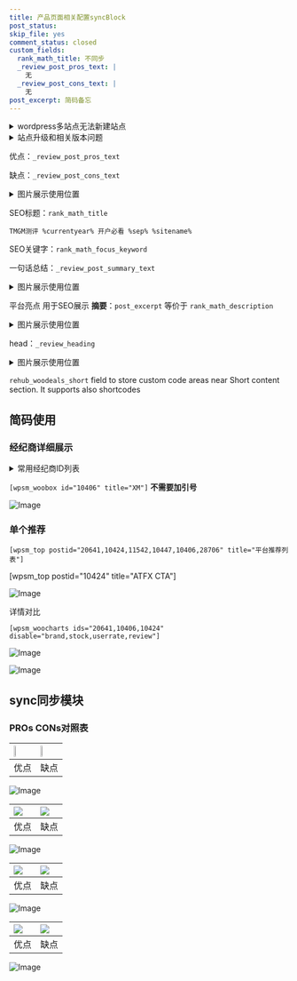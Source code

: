 ```yaml
---
title: 产品页面相关配置syncBlock
post_status: 
skip_file: yes
comment_status: closed
custom_fields:
  rank_math_title: 不同步
  _review_post_pros_text: |
    无
  _review_post_cons_text: |
    无
post_excerpt: 简码备忘
---
```

<details><summary>wordpress多站点无法新建站点</summary>

<li>和报错需要清理cookies一样的原因</li>
<li>wp-config.php里面<code>define( 'SUBDOMAIN_INSTALL', false );//子域名安装</code></li>
<li>新建子站点是用<code>define( 'SUBDOMAIN_INSTALL', true);//子域名安装</code> 完成以后，改成<code>false</code></li>
</details>

<details><summary>站点升级和相关版本问题</summary>

<p>wordpress：5.9.9
woocommerce：7.5.1
出现问题的地方：主题选项里面>><strong>Product layout >>compact style</strong></p>
<p>如何出现没有用过的字段 导致无法保存。先导出配置 然后进行修改，后面再次恢复即可。</p>
<p>出现部分字段无法显示时，需要返回默认布局后，对产品进行保存就好了。</p>
<p></p>
</details>

优点：`_review_post_pros_text`

缺点：`_review_post_cons_text`

<details><summary>图片展示使用位置</summary>

<img src="https://prod-files-secure.s3.us-west-2.amazonaws.com/39ed1227-6d7d-4570-be36-9ccd4a2c4241/f51d3d83-55d4-4bdf-9604-f37ec77ab556/Untitled.png?X-Amz-Algorithm=AWS4-HMAC-SHA256&X-Amz-Content-Sha256=UNSIGNED-PAYLOAD&X-Amz-Credential=ASIAZI2LB466UID43EXR%2F20250831%2Fus-west-2%2Fs3%2Faws4_request&X-Amz-Date=20250831T045521Z&X-Amz-Expires=3600&X-Amz-Security-Token=IQoJb3JpZ2luX2VjEIz%2F%2F%2F%2F%2F%2F%2F%2F%2F%2FwEaCXVzLXdlc3QtMiJHMEUCIDqjLsBiqZe2%2B3XKMOCkg53DjW0w0xgm6fMdZnaZgKpHAiEA8rDO4s7uZ%2Fk0MOvUWl6cMUWCYHXakVbRZn%2FpOvG4Pw4qiAQI5f%2F%2F%2F%2F%2F%2F%2F%2F%2F%2FARAAGgw2Mzc0MjMxODM4MDUiDKQpr%2Fm2zBedT%2Bpi9yrcAxg9%2FMFghdiE1zTfoE3JvNhmi6PaKV21MbOo5zGo277AvVH9iG9h3mNYkNCjLnuLZ7OICFptbjN8rPdBO%2FFPK4jq066kiAP01YuHaYt19e87pidlh5C8X0JGPUeA0fGBJz0jjrsTmINpjViA7lI30Ct6BgHXgkxZPTLIMx2Cz70dKihYv7%2FcJ2acuHGAF1fsvqjLPSkm6vMDPE4Z8j4Nn%2FZhErvXpdlbZHj4iwGygsqDfmnhXLvq5dK8kODWXHE7v8nLNdqK%2FH3xnIDIXdWH5uJM4pR2VvmczQs00qtN08%2BUsRcmr1pFP0NIBbEqCZjbYNZXRJcTKJYGYvakJACXlJROkICou3EECAlQS494kvCHI0iIyYx9YV4PisRsjLd9hhuJd1H4PcnX4eP7P1%2BcrmSiU6hHzGR3mwNksv1lCquboNLekuZIkC0p%2BTvI2NJ13u5VicyFq3haZ%2FZaFWUiUwuI3ik%2BUS8VlwcjyNJA%2FRp27V7PizfH1UQ2nfM6QpDxPeeDpCt%2B1X25MoeJo%2BjAfhInHbNXrdodpok3UCArTfRPn7%2FHRfe74Vgt7AJD3RkyK98FBleVMZ%2BZ7N%2BNv%2BFrb9fUkOwYTNe7AEDrQUvlImO4xh77VeChxU%2FS0HwtMP2Uz8UGOqUBNAXK9Xlc6DsmPaCe8cC6v4geVBX1rDRb5peMKvAhq0p8J6dMT9az4KSNhj93uMBSy3Mwp%2FvOc6BSKdwKTvPLJkjQgH%2B3mZaIkL48toc7IBSTIt0YGUoMwvfsMbFYmOHIDBUTtCBNTy7O296XqJVn1nnj%2FktgbHQaEF8JzaamLmDjwhMJxju9JmhlLIX7kq%2BCRtRupTTiOd9WCrz5yiOy0NsFeAuX&X-Amz-Signature=97c7f0ff9159a7b85dca5606d7d17ff91883a84966439e2ea0397382e0aaa85d&X-Amz-SignedHeaders=host&x-amz-checksum-mode=ENABLED&x-id=GetObject" alt="Image">
</details>

SEO标题：`rank_math_title`

`TMGM测评 %currentyear% 开户必看 %sep% %sitename%`

SEO关键字：`rank_math_focus_keyword`

一句话总结：`_review_post_summary_text`

<details><summary>图片展示使用位置</summary>

<img src="https://prod-files-secure.s3.us-west-2.amazonaws.com/39ed1227-6d7d-4570-be36-9ccd4a2c4241/4b96a922-296c-4f4e-8630-d1c870cbce01/Untitled.png?X-Amz-Algorithm=AWS4-HMAC-SHA256&X-Amz-Content-Sha256=UNSIGNED-PAYLOAD&X-Amz-Credential=ASIAZI2LB4662CYUTE4F%2F20250831%2Fus-west-2%2Fs3%2Faws4_request&X-Amz-Date=20250831T045521Z&X-Amz-Expires=3600&X-Amz-Security-Token=IQoJb3JpZ2luX2VjEIz%2F%2F%2F%2F%2F%2F%2F%2F%2F%2FwEaCXVzLXdlc3QtMiJHMEUCIEg5aOB9OGlK4DEEiwNZkSX5Vp2mFyt76kLHH059UhxvAiEArk7K2bdpsq2Q3suBcamWxm%2Ba2Z%2BcyVtWehr%2B%2BBqUU4QqiAQI5f%2F%2F%2F%2F%2F%2F%2F%2F%2F%2FARAAGgw2Mzc0MjMxODM4MDUiDCkbjYPH8aeZ47KuXyrcA9zSBqFKVX3tr9SfQZcT%2B6x6SMhGY4eGO9uHHPfKdBJZD6CVEFEx85xsG8a5uayM%2BkEWcmNvwofzVL%2BlL2wIAI8eMFY5RJvTlvugqUdqDGUNNxG4oZ49I6JsMPDPhGwnaekPPPPoixhWsbrMN1ZneKUY1%2Fi%2FuxpsK9YNtQ8UyP7LbO66yrz5YxRb8c1Ys%2B8AMBWuAIkQ%2F35o3RL5NtRwC4wISfBzeP3k5cP4CNVxB81TKyf5ivoEngE%2BEIlAwA9Hzqyg4kkf9PwFGrlh03xFkYmVG%2F7Z%2BrVcUGLWyW%2F4BwlAOa71BHuMC0w4a6MevKs636LyY90FMRsTOeCWQb2yce2tZ9zVK9z5xMwKx2iAmNvkXOqvs0joNTaKs%2BbF7kluW07iDoqlQZ7gbqnt3QYqJloYc099Yd3jXKLbnUfEd235ZcSNDA2Riuk2JsEWPxg%2F0en49hemTTWpHclvRuAqqzLMq5y6Yi1LBTKnw8hjh7owYWLfDhdVuEqsZl3SEkH2qOMFf867onH%2F7rbMOKGspKB4GuTmHLos2mCh3S0uCRDStKtSgBLlD6gwjFbfkhbnxgX1G1iQPHIYXTjLPf1UT6W%2BOkdhIqlpKlE36mZOZyN20XlwIPqfHSBPogkOMOGUz8UGOqUBDB%2FV8penDBjADA6e5yiYl3ZqWYMZVVvsVJ7Q3vz2YdwflrivOy3CdyM206i1%2FPvme20l9NEkmwPqy%2Bjv8DdsswDvfKn%2FWKwMVLs0NkjM2TUXO4mFopgPHBTnAZD7oOV1GjWkHcYps%2Fnm3651MEbDTlirRzVGN71B7cI5eVTxTEbsDoNckWH9AQ%2FsNvjMmnkBg0BeBAkquM5qnOlkmSMh5uhp3RJo&X-Amz-Signature=62f8c6b0cbef407913e4eebd380abbc99179aeaafc36b3c0a53ee81f848ec52b&X-Amz-SignedHeaders=host&x-amz-checksum-mode=ENABLED&x-id=GetObject" alt="Image">
</details>

平台亮点 用于SEO展示 **摘要**：`post_excerpt`  等价于 `rank_math_description`

<details><summary>图片展示使用位置</summary>

<img src="https://prod-files-secure.s3.us-west-2.amazonaws.com/39ed1227-6d7d-4570-be36-9ccd4a2c4241/1ee11f63-b60a-4dfe-a7a7-d58ff23b5d88/Untitled.png?X-Amz-Algorithm=AWS4-HMAC-SHA256&X-Amz-Content-Sha256=UNSIGNED-PAYLOAD&X-Amz-Credential=ASIAZI2LB466WKLMUQXN%2F20250831%2Fus-west-2%2Fs3%2Faws4_request&X-Amz-Date=20250831T045522Z&X-Amz-Expires=3600&X-Amz-Security-Token=IQoJb3JpZ2luX2VjEIz%2F%2F%2F%2F%2F%2F%2F%2F%2F%2FwEaCXVzLXdlc3QtMiJHMEUCIDwMBxKP37VbcFiNhvUHWJEUf%2B%2FJGtlVRt92PweU9jb6AiEAvnFYg%2B3GqvuFt0KTdw8Qg%2B%2F%2BipX3mPlD8ROcYUfKQ5kqiAQI5f%2F%2F%2F%2F%2F%2F%2F%2F%2F%2FARAAGgw2Mzc0MjMxODM4MDUiDPCY6hWssi2PO%2FNukyrcAwfN6npbO8OBl6kA1y6xtzycCVkilAr2ctHHT2BISQ6F3xcJeJQucciTls3GR6SB8g5lypXy9Kv31wORzlFuPYE4GCclWTIdmdjdJX4onNRqGG8HnuXASz%2Fj3WtDnE5fgMAj4ZT5i1HxLVvA%2By7q6ted5iOENiv76BS5tqlaHrI2AK%2BbWGX6USlC6bzorDqcCWnFRwLnCkQstsnhf4otkffOl7i4PexrrBADD4CTq4hLmElSXfICIA5KU0nBJs3%2Ft0r2JsKY8vsyVin%2FzSgipqXtnFbwv3S7sNp6gpZFD0Gs7tlHXbn3Lng4Adq1HVyXLpnHUBzONivbJ0KewzzcSd7Is8BtyexK9wo3I4Eo2AoFkS%2BRlpfJKTRzkwKYtroVs2R3HTlRJkk2cP43FxEeIrxVrUdG%2FgO6fOaG6QDCN7J6XGCv7c0%2Fqmku0oMzBDRjovtb38wuzbGc1SGkoI3BT2wpGk9HtKZm5EZ6XJj5QRhuqvao6%2BVusVsI1VIdTjqDqcZ5hIABsJG5UR8T8IdM%2B4OOWGenZt9VnNK3Npcm8ZbrGLz%2BnRCgd7xR8iYwGuyJ4SQxMQSNLeFqj%2BotV0c7B2qG4vLYy0pfEoC6eVxd2TqWIm3%2B6nQWDpqUqv5gMPWUz8UGOqUBSKQt266ylFYmGwv%2BH57JXrfhR8TGlwf3FOkP%2F%2FeLl1TkqTkhwZLP1DCNDo9P8kSUXAS1qncebdjX1TQc4MAdI8SdakS4ERCbVJXtAjIL3OtAEczLGk1z3Zc5UGf6QxBE3C3w5UCD94buNZhq31QKtFQvq0b5qwulrhGDR5JktBDSRUX5yEeFX%2ByD3F5KstjhmEFpE08tqR8Zs9lPSU9HVmfWNz4k&X-Amz-Signature=583e29cf9e4d2fa504cde3395cde435f2c25f765461dbcf477f88e6717a453a1&X-Amz-SignedHeaders=host&x-amz-checksum-mode=ENABLED&x-id=GetObject" alt="Image">
<img src="https://prod-files-secure.s3.us-west-2.amazonaws.com/39ed1227-6d7d-4570-be36-9ccd4a2c4241/ad4118b5-78d8-4fbe-801e-3b29b5d99c01/Untitled.png?X-Amz-Algorithm=AWS4-HMAC-SHA256&X-Amz-Content-Sha256=UNSIGNED-PAYLOAD&X-Amz-Credential=ASIAZI2LB466WKLMUQXN%2F20250831%2Fus-west-2%2Fs3%2Faws4_request&X-Amz-Date=20250831T045522Z&X-Amz-Expires=3600&X-Amz-Security-Token=IQoJb3JpZ2luX2VjEIz%2F%2F%2F%2F%2F%2F%2F%2F%2F%2FwEaCXVzLXdlc3QtMiJHMEUCIDwMBxKP37VbcFiNhvUHWJEUf%2B%2FJGtlVRt92PweU9jb6AiEAvnFYg%2B3GqvuFt0KTdw8Qg%2B%2F%2BipX3mPlD8ROcYUfKQ5kqiAQI5f%2F%2F%2F%2F%2F%2F%2F%2F%2F%2FARAAGgw2Mzc0MjMxODM4MDUiDPCY6hWssi2PO%2FNukyrcAwfN6npbO8OBl6kA1y6xtzycCVkilAr2ctHHT2BISQ6F3xcJeJQucciTls3GR6SB8g5lypXy9Kv31wORzlFuPYE4GCclWTIdmdjdJX4onNRqGG8HnuXASz%2Fj3WtDnE5fgMAj4ZT5i1HxLVvA%2By7q6ted5iOENiv76BS5tqlaHrI2AK%2BbWGX6USlC6bzorDqcCWnFRwLnCkQstsnhf4otkffOl7i4PexrrBADD4CTq4hLmElSXfICIA5KU0nBJs3%2Ft0r2JsKY8vsyVin%2FzSgipqXtnFbwv3S7sNp6gpZFD0Gs7tlHXbn3Lng4Adq1HVyXLpnHUBzONivbJ0KewzzcSd7Is8BtyexK9wo3I4Eo2AoFkS%2BRlpfJKTRzkwKYtroVs2R3HTlRJkk2cP43FxEeIrxVrUdG%2FgO6fOaG6QDCN7J6XGCv7c0%2Fqmku0oMzBDRjovtb38wuzbGc1SGkoI3BT2wpGk9HtKZm5EZ6XJj5QRhuqvao6%2BVusVsI1VIdTjqDqcZ5hIABsJG5UR8T8IdM%2B4OOWGenZt9VnNK3Npcm8ZbrGLz%2BnRCgd7xR8iYwGuyJ4SQxMQSNLeFqj%2BotV0c7B2qG4vLYy0pfEoC6eVxd2TqWIm3%2B6nQWDpqUqv5gMPWUz8UGOqUBSKQt266ylFYmGwv%2BH57JXrfhR8TGlwf3FOkP%2F%2FeLl1TkqTkhwZLP1DCNDo9P8kSUXAS1qncebdjX1TQc4MAdI8SdakS4ERCbVJXtAjIL3OtAEczLGk1z3Zc5UGf6QxBE3C3w5UCD94buNZhq31QKtFQvq0b5qwulrhGDR5JktBDSRUX5yEeFX%2ByD3F5KstjhmEFpE08tqR8Zs9lPSU9HVmfWNz4k&X-Amz-Signature=e24a9eb3d9f07e869a3f78c38d8eaea6903290d6cb90120997e346c4cc88e626&X-Amz-SignedHeaders=host&x-amz-checksum-mode=ENABLED&x-id=GetObject" alt="Image">
<img src="https://prod-files-secure.s3.us-west-2.amazonaws.com/39ed1227-6d7d-4570-be36-9ccd4a2c4241/a38cf7c9-a79c-4b64-9e94-13589fe0758b/Untitled.png?X-Amz-Algorithm=AWS4-HMAC-SHA256&X-Amz-Content-Sha256=UNSIGNED-PAYLOAD&X-Amz-Credential=ASIAZI2LB466WKLMUQXN%2F20250831%2Fus-west-2%2Fs3%2Faws4_request&X-Amz-Date=20250831T045522Z&X-Amz-Expires=3600&X-Amz-Security-Token=IQoJb3JpZ2luX2VjEIz%2F%2F%2F%2F%2F%2F%2F%2F%2F%2FwEaCXVzLXdlc3QtMiJHMEUCIDwMBxKP37VbcFiNhvUHWJEUf%2B%2FJGtlVRt92PweU9jb6AiEAvnFYg%2B3GqvuFt0KTdw8Qg%2B%2F%2BipX3mPlD8ROcYUfKQ5kqiAQI5f%2F%2F%2F%2F%2F%2F%2F%2F%2F%2FARAAGgw2Mzc0MjMxODM4MDUiDPCY6hWssi2PO%2FNukyrcAwfN6npbO8OBl6kA1y6xtzycCVkilAr2ctHHT2BISQ6F3xcJeJQucciTls3GR6SB8g5lypXy9Kv31wORzlFuPYE4GCclWTIdmdjdJX4onNRqGG8HnuXASz%2Fj3WtDnE5fgMAj4ZT5i1HxLVvA%2By7q6ted5iOENiv76BS5tqlaHrI2AK%2BbWGX6USlC6bzorDqcCWnFRwLnCkQstsnhf4otkffOl7i4PexrrBADD4CTq4hLmElSXfICIA5KU0nBJs3%2Ft0r2JsKY8vsyVin%2FzSgipqXtnFbwv3S7sNp6gpZFD0Gs7tlHXbn3Lng4Adq1HVyXLpnHUBzONivbJ0KewzzcSd7Is8BtyexK9wo3I4Eo2AoFkS%2BRlpfJKTRzkwKYtroVs2R3HTlRJkk2cP43FxEeIrxVrUdG%2FgO6fOaG6QDCN7J6XGCv7c0%2Fqmku0oMzBDRjovtb38wuzbGc1SGkoI3BT2wpGk9HtKZm5EZ6XJj5QRhuqvao6%2BVusVsI1VIdTjqDqcZ5hIABsJG5UR8T8IdM%2B4OOWGenZt9VnNK3Npcm8ZbrGLz%2BnRCgd7xR8iYwGuyJ4SQxMQSNLeFqj%2BotV0c7B2qG4vLYy0pfEoC6eVxd2TqWIm3%2B6nQWDpqUqv5gMPWUz8UGOqUBSKQt266ylFYmGwv%2BH57JXrfhR8TGlwf3FOkP%2F%2FeLl1TkqTkhwZLP1DCNDo9P8kSUXAS1qncebdjX1TQc4MAdI8SdakS4ERCbVJXtAjIL3OtAEczLGk1z3Zc5UGf6QxBE3C3w5UCD94buNZhq31QKtFQvq0b5qwulrhGDR5JktBDSRUX5yEeFX%2ByD3F5KstjhmEFpE08tqR8Zs9lPSU9HVmfWNz4k&X-Amz-Signature=1c8a63311c1e28147164836c04eb41f571e557694154570446947bdedc6712a6&X-Amz-SignedHeaders=host&x-amz-checksum-mode=ENABLED&x-id=GetObject" alt="Image">
<img src="https://prod-files-secure.s3.us-west-2.amazonaws.com/39ed1227-6d7d-4570-be36-9ccd4a2c4241/7da6fc1e-d2ac-42ae-8c75-cb5749aa18f6/Untitled.png?X-Amz-Algorithm=AWS4-HMAC-SHA256&X-Amz-Content-Sha256=UNSIGNED-PAYLOAD&X-Amz-Credential=ASIAZI2LB466WKLMUQXN%2F20250831%2Fus-west-2%2Fs3%2Faws4_request&X-Amz-Date=20250831T045522Z&X-Amz-Expires=3600&X-Amz-Security-Token=IQoJb3JpZ2luX2VjEIz%2F%2F%2F%2F%2F%2F%2F%2F%2F%2FwEaCXVzLXdlc3QtMiJHMEUCIDwMBxKP37VbcFiNhvUHWJEUf%2B%2FJGtlVRt92PweU9jb6AiEAvnFYg%2B3GqvuFt0KTdw8Qg%2B%2F%2BipX3mPlD8ROcYUfKQ5kqiAQI5f%2F%2F%2F%2F%2F%2F%2F%2F%2F%2FARAAGgw2Mzc0MjMxODM4MDUiDPCY6hWssi2PO%2FNukyrcAwfN6npbO8OBl6kA1y6xtzycCVkilAr2ctHHT2BISQ6F3xcJeJQucciTls3GR6SB8g5lypXy9Kv31wORzlFuPYE4GCclWTIdmdjdJX4onNRqGG8HnuXASz%2Fj3WtDnE5fgMAj4ZT5i1HxLVvA%2By7q6ted5iOENiv76BS5tqlaHrI2AK%2BbWGX6USlC6bzorDqcCWnFRwLnCkQstsnhf4otkffOl7i4PexrrBADD4CTq4hLmElSXfICIA5KU0nBJs3%2Ft0r2JsKY8vsyVin%2FzSgipqXtnFbwv3S7sNp6gpZFD0Gs7tlHXbn3Lng4Adq1HVyXLpnHUBzONivbJ0KewzzcSd7Is8BtyexK9wo3I4Eo2AoFkS%2BRlpfJKTRzkwKYtroVs2R3HTlRJkk2cP43FxEeIrxVrUdG%2FgO6fOaG6QDCN7J6XGCv7c0%2Fqmku0oMzBDRjovtb38wuzbGc1SGkoI3BT2wpGk9HtKZm5EZ6XJj5QRhuqvao6%2BVusVsI1VIdTjqDqcZ5hIABsJG5UR8T8IdM%2B4OOWGenZt9VnNK3Npcm8ZbrGLz%2BnRCgd7xR8iYwGuyJ4SQxMQSNLeFqj%2BotV0c7B2qG4vLYy0pfEoC6eVxd2TqWIm3%2B6nQWDpqUqv5gMPWUz8UGOqUBSKQt266ylFYmGwv%2BH57JXrfhR8TGlwf3FOkP%2F%2FeLl1TkqTkhwZLP1DCNDo9P8kSUXAS1qncebdjX1TQc4MAdI8SdakS4ERCbVJXtAjIL3OtAEczLGk1z3Zc5UGf6QxBE3C3w5UCD94buNZhq31QKtFQvq0b5qwulrhGDR5JktBDSRUX5yEeFX%2ByD3F5KstjhmEFpE08tqR8Zs9lPSU9HVmfWNz4k&X-Amz-Signature=39e9096878e488c59a03158309f0b56f617a63684423f8e72721a586a82e40c2&X-Amz-SignedHeaders=host&x-amz-checksum-mode=ENABLED&x-id=GetObject" alt="Image">
<img src="https://prod-files-secure.s3.us-west-2.amazonaws.com/39ed1227-6d7d-4570-be36-9ccd4a2c4241/7e97f40a-eaee-47f5-b2f9-475f96808fa7/Untitled.png?X-Amz-Algorithm=AWS4-HMAC-SHA256&X-Amz-Content-Sha256=UNSIGNED-PAYLOAD&X-Amz-Credential=ASIAZI2LB466WKLMUQXN%2F20250831%2Fus-west-2%2Fs3%2Faws4_request&X-Amz-Date=20250831T045522Z&X-Amz-Expires=3600&X-Amz-Security-Token=IQoJb3JpZ2luX2VjEIz%2F%2F%2F%2F%2F%2F%2F%2F%2F%2FwEaCXVzLXdlc3QtMiJHMEUCIDwMBxKP37VbcFiNhvUHWJEUf%2B%2FJGtlVRt92PweU9jb6AiEAvnFYg%2B3GqvuFt0KTdw8Qg%2B%2F%2BipX3mPlD8ROcYUfKQ5kqiAQI5f%2F%2F%2F%2F%2F%2F%2F%2F%2F%2FARAAGgw2Mzc0MjMxODM4MDUiDPCY6hWssi2PO%2FNukyrcAwfN6npbO8OBl6kA1y6xtzycCVkilAr2ctHHT2BISQ6F3xcJeJQucciTls3GR6SB8g5lypXy9Kv31wORzlFuPYE4GCclWTIdmdjdJX4onNRqGG8HnuXASz%2Fj3WtDnE5fgMAj4ZT5i1HxLVvA%2By7q6ted5iOENiv76BS5tqlaHrI2AK%2BbWGX6USlC6bzorDqcCWnFRwLnCkQstsnhf4otkffOl7i4PexrrBADD4CTq4hLmElSXfICIA5KU0nBJs3%2Ft0r2JsKY8vsyVin%2FzSgipqXtnFbwv3S7sNp6gpZFD0Gs7tlHXbn3Lng4Adq1HVyXLpnHUBzONivbJ0KewzzcSd7Is8BtyexK9wo3I4Eo2AoFkS%2BRlpfJKTRzkwKYtroVs2R3HTlRJkk2cP43FxEeIrxVrUdG%2FgO6fOaG6QDCN7J6XGCv7c0%2Fqmku0oMzBDRjovtb38wuzbGc1SGkoI3BT2wpGk9HtKZm5EZ6XJj5QRhuqvao6%2BVusVsI1VIdTjqDqcZ5hIABsJG5UR8T8IdM%2B4OOWGenZt9VnNK3Npcm8ZbrGLz%2BnRCgd7xR8iYwGuyJ4SQxMQSNLeFqj%2BotV0c7B2qG4vLYy0pfEoC6eVxd2TqWIm3%2B6nQWDpqUqv5gMPWUz8UGOqUBSKQt266ylFYmGwv%2BH57JXrfhR8TGlwf3FOkP%2F%2FeLl1TkqTkhwZLP1DCNDo9P8kSUXAS1qncebdjX1TQc4MAdI8SdakS4ERCbVJXtAjIL3OtAEczLGk1z3Zc5UGf6QxBE3C3w5UCD94buNZhq31QKtFQvq0b5qwulrhGDR5JktBDSRUX5yEeFX%2ByD3F5KstjhmEFpE08tqR8Zs9lPSU9HVmfWNz4k&X-Amz-Signature=d5081891ec7c4dbb9851e76477642dda1a2061e7403c0c3285a49f4db3ab3638&X-Amz-SignedHeaders=host&x-amz-checksum-mode=ENABLED&x-id=GetObject" alt="Image">
</details>

head：`_review_heading`

<details><summary>图片展示使用位置</summary>

<img src="https://prod-files-secure.s3.us-west-2.amazonaws.com/39ed1227-6d7d-4570-be36-9ccd4a2c4241/3a4650ad-9887-415c-889a-edd51fa54f27/Untitled.png?X-Amz-Algorithm=AWS4-HMAC-SHA256&X-Amz-Content-Sha256=UNSIGNED-PAYLOAD&X-Amz-Credential=ASIAZI2LB466RJUO2M5R%2F20250831%2Fus-west-2%2Fs3%2Faws4_request&X-Amz-Date=20250831T045524Z&X-Amz-Expires=3600&X-Amz-Security-Token=IQoJb3JpZ2luX2VjEIz%2F%2F%2F%2F%2F%2F%2F%2F%2F%2FwEaCXVzLXdlc3QtMiJHMEUCIFkNQkkyXQevAreDuUi3%2BqTP0xX%2BWRfuXHBKwXE5qWsQAiEA0%2BStpWihJkHaw%2BsJpvh6QcC959k5eklix8QFAaOsk7AqiAQI5f%2F%2F%2F%2F%2F%2F%2F%2F%2F%2FARAAGgw2Mzc0MjMxODM4MDUiDKVgNVaN%2FCKginQUgyrcA7zvnFQUGtur%2FKbBdBjEa5kvJYOO%2Fby7eISrdr0KMk8Hv3rQ7ZQ9CAlS%2BbDLXvetlNV5wl2gSxXuhGcF%2Bqxtmjo%2FsJaiTkRRLWbRxoR1vxvL5PIMm10g6kNMs63t667Qu5Ixq2SwOYYRfD%2BAE5%2FmjCqJXQEed4S%2Bds7kcausg8VNedCljBYrFR7NBqfbpIAxYRYTYAr2Qq9F41FDfXfFQkNsicbk7f5vT%2FnPHWlYPVMkA9UQcR8sxRkmWWilNKeAGS8sG7v8yJtbudSMTsCdhn9F4D%2FkJHOqwOdCB7KXkCCghvRjcWcDr%2F06A%2FTuLEOeFiHPlW9LvTo4KqOFeyy0sFTYMpMrr6naD%2BauZGCBhxzXRaljnvxntxpsbvyDbb8zXrCyI0EIll3fHtaBldWtKPy455GeJ4m5N3Hz0mpcxQo57D7Oz72kegbEb%2Bz8qemtdLt3tY86r31aTneOKxB%2B6zME%2B10SpKc6H3ob79a4JgWPHkTOwa5Hp6KcPeQ6stMEaVpGT64wAFR0V5jxZZkPk3TVIDE5FcXnMoMENVY2oVMSlWVCNXJQ5uCvEAzWRy%2BPKYifVsFg3iDJQYSV7dALXj17eBV3cjpSsVlaD%2BlhmOs6H12sQGNSVGj3s9D6MOmUz8UGOqUBA06leaq0izT4q58CxBTncxLclZjrh7scFPtXcfkw%2B1M%2B6IiD3Gz2wjnmt8%2FqKzp55PUK0UkvQ4yUA39q6CY8MCz3yTjv8pQjAgtG8HQAv2%2BzNr95oh6LvHjDibtZrWV6lbCq3guX%2Fe8yNJ7XKfDH4qDSVjVlXBZ%2Bmrzc6R8gyQkMor5musG%2FBDGKBBXokzbRyfV5gVQqiqDNpAdrJy7EHLq7%2FMWB&X-Amz-Signature=63ce83b16bbdc93a325e9152f6d3efdc4d64ade9103949dfcafc23d43e9c0f4a&X-Amz-SignedHeaders=host&x-amz-checksum-mode=ENABLED&x-id=GetObject" alt="Image">
</details>

`rehub_woodeals_short`	field to store custom code areas near Short content section. It supports also shortcodes



## 简码使用

### 经纪商详细展示

<details><summary>常用经纪商ID列表</summary>

<pre><code class="php">嘉盛 ===> 20641  [wpsm_woobox id="20641" title="嘉盛"]
易信easymarkets ===> 11542  [wpsm_woobox id="11542" title="易信easymarkets"]
ATFX外汇 ===> 10424  [wpsm_woobox id="10424" title="ATFX"]
XM ===> 10406  [wpsm_woobox id="10406" title="XM"]
TMGM ===> 29622  [wpsm_woobox id="29622" title="TMGM"]
HYCM ===> 10447  [wpsm_woobox id="10447" title="HYCM"]
fpmarkets澳福外汇 ===> 20639  [wpsm_woobox id="20639" title="fpmarkets澳福外汇"]</code></pre>
</details>

`[wpsm_woobox id="10406" title="XM"]` **不需要加引号**

![Image](https://prod-files-secure.s3.us-west-2.amazonaws.com/39ed1227-6d7d-4570-be36-9ccd4a2c4241/4f898f9d-0fa7-4e43-acd3-ac6bc7be575a/Untitled.png?X-Amz-Algorithm=AWS4-HMAC-SHA256&X-Amz-Content-Sha256=UNSIGNED-PAYLOAD&X-Amz-Credential=ASIAZI2LB466WZFHVNMY%2F20250831%2Fus-west-2%2Fs3%2Faws4_request&X-Amz-Date=20250831T045516Z&X-Amz-Expires=3600&X-Amz-Security-Token=IQoJb3JpZ2luX2VjEIz%2F%2F%2F%2F%2F%2F%2F%2F%2F%2FwEaCXVzLXdlc3QtMiJIMEYCIQDYln3qZG%2FANS7RMa2yqDWpnLCl8mPivNcsHkEADu%2B6RgIhAKRnicN3zAJh0YUH9%2Btb1nk%2BXh7OX42G2agG5vgnjNfNKogECOX%2F%2F%2F%2F%2F%2F%2F%2F%2F%2FwEQABoMNjM3NDIzMTgzODA1Igy9mYqptDd6yX53Azwq3ANaQ0IFQUGELk4Pl3rc2VoX2HzN5ru5pU%2B5Gwze66wakV5x6hyH0yeDOtr5dSVfLQXTkptZ5Xp%2BS7zLOXiviga0zmq%2FV0GnweGVVnUkh5yIJOViSfGcXLtl75wM8WiXIGA8QlzMNZMSNsithZvJjBeki8UoImSrxbob%2FLSkR7VLG9m%2B8ZYLrcexTpvNyYifF%2FCcx6wWeCwfaDi6MwnJx3gOjiJxrhsVdHIh0z9ZcZhd7PGrPGAMxNNa2FIR2uW%2F66WLyLSPbaDDjYaCALft1harfxikTsYccgRS5HGJ8qqIZdAsKdvgYvG08Q1htpC%2Fv3H8frN5QBOmLQBPMBEgMz36JkO%2BnM1oNHOkywO1ppsVIG4ubvnNPLzjLYSdQXM%2Ft3kRB9CdVF6OiW%2F116xhw09LLHV0%2BWYeRxXZz0bUxCL5iEVSt6RxbnfxyemOOvjIdxcKTDg5ysZJKSrqHBpu2QEVNtBD2gLMV%2BMcp2AHRzs%2BJ3vwbxbUwxWUSGu84qrXxVLutp8Ln7ooeXIhHFLCsXVVV9n2%2Bc2mxfTcFEYd7RgTBTO8aFsZae2hCuuY5BvlI8EjjdNU%2FMbiPnkrVh%2FbBo6%2BviKkYJy%2Fyv%2BLwRSQJhT4vkQtqck5PSPz0Z%2F8ATCElM%2FFBjqkAQizooNkLQecQp5PLRZh5s24aDBG1UJM40Tzq2mAbF8%2BO%2FtFHWCFclvLntSm8%2Fq3yOdXFpuyKrgW8K6xOY49f0VqAheJ3WnZCadUgunzDZZ0D0Sdozoo%2FJ7eCyaw8sW1qpX2mczE%2FxxVZxRECXn%2BqbF6xvuqfbUXUnl0yAHyOpu1A9J231cfgwCNsoSALdo8fujT%2BxGa8XaeL6A89IL2O5%2BOS%2Fta&X-Amz-Signature=91b98b86900b9d5b185479f32bcf8e7233e56f53066051aa6b44ca67fb0d2f88&X-Amz-SignedHeaders=host&x-amz-checksum-mode=ENABLED&x-id=GetObject)

### 单个推荐
`[wpsm_top postid="20641,10424,11542,10447,10406,28706" title="平台推荐列表"]`

[wpsm_top postid="10424" title="ATFX CTA"]

![Image](https://prod-files-secure.s3.us-west-2.amazonaws.com/39ed1227-6d7d-4570-be36-9ccd4a2c4241/5ac620dc-51a8-48b6-b55d-91f47299193c/Untitled.png?X-Amz-Algorithm=AWS4-HMAC-SHA256&X-Amz-Content-Sha256=UNSIGNED-PAYLOAD&X-Amz-Credential=ASIAZI2LB466WZFHVNMY%2F20250831%2Fus-west-2%2Fs3%2Faws4_request&X-Amz-Date=20250831T045516Z&X-Amz-Expires=3600&X-Amz-Security-Token=IQoJb3JpZ2luX2VjEIz%2F%2F%2F%2F%2F%2F%2F%2F%2F%2FwEaCXVzLXdlc3QtMiJIMEYCIQDYln3qZG%2FANS7RMa2yqDWpnLCl8mPivNcsHkEADu%2B6RgIhAKRnicN3zAJh0YUH9%2Btb1nk%2BXh7OX42G2agG5vgnjNfNKogECOX%2F%2F%2F%2F%2F%2F%2F%2F%2F%2FwEQABoMNjM3NDIzMTgzODA1Igy9mYqptDd6yX53Azwq3ANaQ0IFQUGELk4Pl3rc2VoX2HzN5ru5pU%2B5Gwze66wakV5x6hyH0yeDOtr5dSVfLQXTkptZ5Xp%2BS7zLOXiviga0zmq%2FV0GnweGVVnUkh5yIJOViSfGcXLtl75wM8WiXIGA8QlzMNZMSNsithZvJjBeki8UoImSrxbob%2FLSkR7VLG9m%2B8ZYLrcexTpvNyYifF%2FCcx6wWeCwfaDi6MwnJx3gOjiJxrhsVdHIh0z9ZcZhd7PGrPGAMxNNa2FIR2uW%2F66WLyLSPbaDDjYaCALft1harfxikTsYccgRS5HGJ8qqIZdAsKdvgYvG08Q1htpC%2Fv3H8frN5QBOmLQBPMBEgMz36JkO%2BnM1oNHOkywO1ppsVIG4ubvnNPLzjLYSdQXM%2Ft3kRB9CdVF6OiW%2F116xhw09LLHV0%2BWYeRxXZz0bUxCL5iEVSt6RxbnfxyemOOvjIdxcKTDg5ysZJKSrqHBpu2QEVNtBD2gLMV%2BMcp2AHRzs%2BJ3vwbxbUwxWUSGu84qrXxVLutp8Ln7ooeXIhHFLCsXVVV9n2%2Bc2mxfTcFEYd7RgTBTO8aFsZae2hCuuY5BvlI8EjjdNU%2FMbiPnkrVh%2FbBo6%2BviKkYJy%2Fyv%2BLwRSQJhT4vkQtqck5PSPz0Z%2F8ATCElM%2FFBjqkAQizooNkLQecQp5PLRZh5s24aDBG1UJM40Tzq2mAbF8%2BO%2FtFHWCFclvLntSm8%2Fq3yOdXFpuyKrgW8K6xOY49f0VqAheJ3WnZCadUgunzDZZ0D0Sdozoo%2FJ7eCyaw8sW1qpX2mczE%2FxxVZxRECXn%2BqbF6xvuqfbUXUnl0yAHyOpu1A9J231cfgwCNsoSALdo8fujT%2BxGa8XaeL6A89IL2O5%2BOS%2Fta&X-Amz-Signature=a0d43467176a2cd0c76714ee7330c8e3a4087f9e1900483efb79b46f46e30d56&X-Amz-SignedHeaders=host&x-amz-checksum-mode=ENABLED&x-id=GetObject)

详情对比

`[wpsm_woocharts ids="20641,10406,10424" disable="brand,stock,userrate,review"]`

![Image](https://prod-files-secure.s3.us-west-2.amazonaws.com/39ed1227-6d7d-4570-be36-9ccd4a2c4241/bf3ba45f-b9f3-4295-8aef-b4a495fd25f4/Untitled.png?X-Amz-Algorithm=AWS4-HMAC-SHA256&X-Amz-Content-Sha256=UNSIGNED-PAYLOAD&X-Amz-Credential=ASIAZI2LB466WZFHVNMY%2F20250831%2Fus-west-2%2Fs3%2Faws4_request&X-Amz-Date=20250831T045516Z&X-Amz-Expires=3600&X-Amz-Security-Token=IQoJb3JpZ2luX2VjEIz%2F%2F%2F%2F%2F%2F%2F%2F%2F%2FwEaCXVzLXdlc3QtMiJIMEYCIQDYln3qZG%2FANS7RMa2yqDWpnLCl8mPivNcsHkEADu%2B6RgIhAKRnicN3zAJh0YUH9%2Btb1nk%2BXh7OX42G2agG5vgnjNfNKogECOX%2F%2F%2F%2F%2F%2F%2F%2F%2F%2FwEQABoMNjM3NDIzMTgzODA1Igy9mYqptDd6yX53Azwq3ANaQ0IFQUGELk4Pl3rc2VoX2HzN5ru5pU%2B5Gwze66wakV5x6hyH0yeDOtr5dSVfLQXTkptZ5Xp%2BS7zLOXiviga0zmq%2FV0GnweGVVnUkh5yIJOViSfGcXLtl75wM8WiXIGA8QlzMNZMSNsithZvJjBeki8UoImSrxbob%2FLSkR7VLG9m%2B8ZYLrcexTpvNyYifF%2FCcx6wWeCwfaDi6MwnJx3gOjiJxrhsVdHIh0z9ZcZhd7PGrPGAMxNNa2FIR2uW%2F66WLyLSPbaDDjYaCALft1harfxikTsYccgRS5HGJ8qqIZdAsKdvgYvG08Q1htpC%2Fv3H8frN5QBOmLQBPMBEgMz36JkO%2BnM1oNHOkywO1ppsVIG4ubvnNPLzjLYSdQXM%2Ft3kRB9CdVF6OiW%2F116xhw09LLHV0%2BWYeRxXZz0bUxCL5iEVSt6RxbnfxyemOOvjIdxcKTDg5ysZJKSrqHBpu2QEVNtBD2gLMV%2BMcp2AHRzs%2BJ3vwbxbUwxWUSGu84qrXxVLutp8Ln7ooeXIhHFLCsXVVV9n2%2Bc2mxfTcFEYd7RgTBTO8aFsZae2hCuuY5BvlI8EjjdNU%2FMbiPnkrVh%2FbBo6%2BviKkYJy%2Fyv%2BLwRSQJhT4vkQtqck5PSPz0Z%2F8ATCElM%2FFBjqkAQizooNkLQecQp5PLRZh5s24aDBG1UJM40Tzq2mAbF8%2BO%2FtFHWCFclvLntSm8%2Fq3yOdXFpuyKrgW8K6xOY49f0VqAheJ3WnZCadUgunzDZZ0D0Sdozoo%2FJ7eCyaw8sW1qpX2mczE%2FxxVZxRECXn%2BqbF6xvuqfbUXUnl0yAHyOpu1A9J231cfgwCNsoSALdo8fujT%2BxGa8XaeL6A89IL2O5%2BOS%2Fta&X-Amz-Signature=5446d635511a0f619230e9f2e06c5ecc6ef3c9ce4df4fdbf474287fe53651b62&X-Amz-SignedHeaders=host&x-amz-checksum-mode=ENABLED&x-id=GetObject)

![Image](https://prod-files-secure.s3.us-west-2.amazonaws.com/39ed1227-6d7d-4570-be36-9ccd4a2c4241/30bc56ef-f383-4b48-9768-2ebc9e436ec0/Untitled.png?X-Amz-Algorithm=AWS4-HMAC-SHA256&X-Amz-Content-Sha256=UNSIGNED-PAYLOAD&X-Amz-Credential=ASIAZI2LB466WZFHVNMY%2F20250831%2Fus-west-2%2Fs3%2Faws4_request&X-Amz-Date=20250831T045516Z&X-Amz-Expires=3600&X-Amz-Security-Token=IQoJb3JpZ2luX2VjEIz%2F%2F%2F%2F%2F%2F%2F%2F%2F%2FwEaCXVzLXdlc3QtMiJIMEYCIQDYln3qZG%2FANS7RMa2yqDWpnLCl8mPivNcsHkEADu%2B6RgIhAKRnicN3zAJh0YUH9%2Btb1nk%2BXh7OX42G2agG5vgnjNfNKogECOX%2F%2F%2F%2F%2F%2F%2F%2F%2F%2FwEQABoMNjM3NDIzMTgzODA1Igy9mYqptDd6yX53Azwq3ANaQ0IFQUGELk4Pl3rc2VoX2HzN5ru5pU%2B5Gwze66wakV5x6hyH0yeDOtr5dSVfLQXTkptZ5Xp%2BS7zLOXiviga0zmq%2FV0GnweGVVnUkh5yIJOViSfGcXLtl75wM8WiXIGA8QlzMNZMSNsithZvJjBeki8UoImSrxbob%2FLSkR7VLG9m%2B8ZYLrcexTpvNyYifF%2FCcx6wWeCwfaDi6MwnJx3gOjiJxrhsVdHIh0z9ZcZhd7PGrPGAMxNNa2FIR2uW%2F66WLyLSPbaDDjYaCALft1harfxikTsYccgRS5HGJ8qqIZdAsKdvgYvG08Q1htpC%2Fv3H8frN5QBOmLQBPMBEgMz36JkO%2BnM1oNHOkywO1ppsVIG4ubvnNPLzjLYSdQXM%2Ft3kRB9CdVF6OiW%2F116xhw09LLHV0%2BWYeRxXZz0bUxCL5iEVSt6RxbnfxyemOOvjIdxcKTDg5ysZJKSrqHBpu2QEVNtBD2gLMV%2BMcp2AHRzs%2BJ3vwbxbUwxWUSGu84qrXxVLutp8Ln7ooeXIhHFLCsXVVV9n2%2Bc2mxfTcFEYd7RgTBTO8aFsZae2hCuuY5BvlI8EjjdNU%2FMbiPnkrVh%2FbBo6%2BviKkYJy%2Fyv%2BLwRSQJhT4vkQtqck5PSPz0Z%2F8ATCElM%2FFBjqkAQizooNkLQecQp5PLRZh5s24aDBG1UJM40Tzq2mAbF8%2BO%2FtFHWCFclvLntSm8%2Fq3yOdXFpuyKrgW8K6xOY49f0VqAheJ3WnZCadUgunzDZZ0D0Sdozoo%2FJ7eCyaw8sW1qpX2mczE%2FxxVZxRECXn%2BqbF6xvuqfbUXUnl0yAHyOpu1A9J231cfgwCNsoSALdo8fujT%2BxGa8XaeL6A89IL2O5%2BOS%2Fta&X-Amz-Signature=953b51722fb39ee5a791bea5679339a74758face28db2eddef27f75cae80d51c&X-Amz-SignedHeaders=host&x-amz-checksum-mode=ENABLED&x-id=GetObject)

## sync同步模块

### PROs CONs对照表

| <img src="https://cdn.ifttt.fun/gh/jarlin8/OSS@main/icons/customize/pros.svg" height="auto" width="37.3%"> | <img src="https://cdn.ifttt.fun/gh/jarlin8/OSS@main/icons/customize/cons.svg" height="auto" width="28.8%"> |
| :--- | :--- |
| 优点 | 缺点 |

![Image](https://prod-files-secure.s3.us-west-2.amazonaws.com/39ed1227-6d7d-4570-be36-9ccd4a2c4241/8742b755-dfb5-4004-9a5f-d6e561664bd8/Untitled.png?X-Amz-Algorithm=AWS4-HMAC-SHA256&X-Amz-Content-Sha256=UNSIGNED-PAYLOAD&X-Amz-Credential=ASIAZI2LB466WZFHVNMY%2F20250831%2Fus-west-2%2Fs3%2Faws4_request&X-Amz-Date=20250831T045516Z&X-Amz-Expires=3600&X-Amz-Security-Token=IQoJb3JpZ2luX2VjEIz%2F%2F%2F%2F%2F%2F%2F%2F%2F%2FwEaCXVzLXdlc3QtMiJIMEYCIQDYln3qZG%2FANS7RMa2yqDWpnLCl8mPivNcsHkEADu%2B6RgIhAKRnicN3zAJh0YUH9%2Btb1nk%2BXh7OX42G2agG5vgnjNfNKogECOX%2F%2F%2F%2F%2F%2F%2F%2F%2F%2FwEQABoMNjM3NDIzMTgzODA1Igy9mYqptDd6yX53Azwq3ANaQ0IFQUGELk4Pl3rc2VoX2HzN5ru5pU%2B5Gwze66wakV5x6hyH0yeDOtr5dSVfLQXTkptZ5Xp%2BS7zLOXiviga0zmq%2FV0GnweGVVnUkh5yIJOViSfGcXLtl75wM8WiXIGA8QlzMNZMSNsithZvJjBeki8UoImSrxbob%2FLSkR7VLG9m%2B8ZYLrcexTpvNyYifF%2FCcx6wWeCwfaDi6MwnJx3gOjiJxrhsVdHIh0z9ZcZhd7PGrPGAMxNNa2FIR2uW%2F66WLyLSPbaDDjYaCALft1harfxikTsYccgRS5HGJ8qqIZdAsKdvgYvG08Q1htpC%2Fv3H8frN5QBOmLQBPMBEgMz36JkO%2BnM1oNHOkywO1ppsVIG4ubvnNPLzjLYSdQXM%2Ft3kRB9CdVF6OiW%2F116xhw09LLHV0%2BWYeRxXZz0bUxCL5iEVSt6RxbnfxyemOOvjIdxcKTDg5ysZJKSrqHBpu2QEVNtBD2gLMV%2BMcp2AHRzs%2BJ3vwbxbUwxWUSGu84qrXxVLutp8Ln7ooeXIhHFLCsXVVV9n2%2Bc2mxfTcFEYd7RgTBTO8aFsZae2hCuuY5BvlI8EjjdNU%2FMbiPnkrVh%2FbBo6%2BviKkYJy%2Fyv%2BLwRSQJhT4vkQtqck5PSPz0Z%2F8ATCElM%2FFBjqkAQizooNkLQecQp5PLRZh5s24aDBG1UJM40Tzq2mAbF8%2BO%2FtFHWCFclvLntSm8%2Fq3yOdXFpuyKrgW8K6xOY49f0VqAheJ3WnZCadUgunzDZZ0D0Sdozoo%2FJ7eCyaw8sW1qpX2mczE%2FxxVZxRECXn%2BqbF6xvuqfbUXUnl0yAHyOpu1A9J231cfgwCNsoSALdo8fujT%2BxGa8XaeL6A89IL2O5%2BOS%2Fta&X-Amz-Signature=5009da70769d34b21adabbe2a8c7f3afbb01a4c40fa2915026a2077be99d4a85&X-Amz-SignedHeaders=host&x-amz-checksum-mode=ENABLED&x-id=GetObject)

| <img src="https://cdn.ifttt.fun/gh/jarlin8/OSS@main/icons/customize/pros1.svg" height="auto"> | <img src="https://cdn.ifttt.fun/gh/jarlin8/OSS@main/icons/customize/cons1.svg" height="auto"> |
| :--- | :--- |
| 优点 | 缺点 |

![Image](https://prod-files-secure.s3.us-west-2.amazonaws.com/39ed1227-6d7d-4570-be36-9ccd4a2c4241/806358f8-c9c4-4e17-bb35-c6c76a5397a5/Untitled.png?X-Amz-Algorithm=AWS4-HMAC-SHA256&X-Amz-Content-Sha256=UNSIGNED-PAYLOAD&X-Amz-Credential=ASIAZI2LB466WZFHVNMY%2F20250831%2Fus-west-2%2Fs3%2Faws4_request&X-Amz-Date=20250831T045516Z&X-Amz-Expires=3600&X-Amz-Security-Token=IQoJb3JpZ2luX2VjEIz%2F%2F%2F%2F%2F%2F%2F%2F%2F%2FwEaCXVzLXdlc3QtMiJIMEYCIQDYln3qZG%2FANS7RMa2yqDWpnLCl8mPivNcsHkEADu%2B6RgIhAKRnicN3zAJh0YUH9%2Btb1nk%2BXh7OX42G2agG5vgnjNfNKogECOX%2F%2F%2F%2F%2F%2F%2F%2F%2F%2FwEQABoMNjM3NDIzMTgzODA1Igy9mYqptDd6yX53Azwq3ANaQ0IFQUGELk4Pl3rc2VoX2HzN5ru5pU%2B5Gwze66wakV5x6hyH0yeDOtr5dSVfLQXTkptZ5Xp%2BS7zLOXiviga0zmq%2FV0GnweGVVnUkh5yIJOViSfGcXLtl75wM8WiXIGA8QlzMNZMSNsithZvJjBeki8UoImSrxbob%2FLSkR7VLG9m%2B8ZYLrcexTpvNyYifF%2FCcx6wWeCwfaDi6MwnJx3gOjiJxrhsVdHIh0z9ZcZhd7PGrPGAMxNNa2FIR2uW%2F66WLyLSPbaDDjYaCALft1harfxikTsYccgRS5HGJ8qqIZdAsKdvgYvG08Q1htpC%2Fv3H8frN5QBOmLQBPMBEgMz36JkO%2BnM1oNHOkywO1ppsVIG4ubvnNPLzjLYSdQXM%2Ft3kRB9CdVF6OiW%2F116xhw09LLHV0%2BWYeRxXZz0bUxCL5iEVSt6RxbnfxyemOOvjIdxcKTDg5ysZJKSrqHBpu2QEVNtBD2gLMV%2BMcp2AHRzs%2BJ3vwbxbUwxWUSGu84qrXxVLutp8Ln7ooeXIhHFLCsXVVV9n2%2Bc2mxfTcFEYd7RgTBTO8aFsZae2hCuuY5BvlI8EjjdNU%2FMbiPnkrVh%2FbBo6%2BviKkYJy%2Fyv%2BLwRSQJhT4vkQtqck5PSPz0Z%2F8ATCElM%2FFBjqkAQizooNkLQecQp5PLRZh5s24aDBG1UJM40Tzq2mAbF8%2BO%2FtFHWCFclvLntSm8%2Fq3yOdXFpuyKrgW8K6xOY49f0VqAheJ3WnZCadUgunzDZZ0D0Sdozoo%2FJ7eCyaw8sW1qpX2mczE%2FxxVZxRECXn%2BqbF6xvuqfbUXUnl0yAHyOpu1A9J231cfgwCNsoSALdo8fujT%2BxGa8XaeL6A89IL2O5%2BOS%2Fta&X-Amz-Signature=88f6ddeb72fc14abc41099681660811bbf590d28677420106dbfddd96a49bec5&X-Amz-SignedHeaders=host&x-amz-checksum-mode=ENABLED&x-id=GetObject)

| <img src="https://cdn.ifttt.fun/gh/jarlin8/OSS@main/icons/customize/pros2.svg" height="auto"> | <img src="https://cdn.ifttt.fun/gh/jarlin8/OSS@main/icons/customize/cons2.svg" height="auto"> |
| :--- | :--- |
| 优点 | 缺点 |

![Image](https://prod-files-secure.s3.us-west-2.amazonaws.com/39ed1227-6d7d-4570-be36-9ccd4a2c4241/a9245ec9-70dd-4005-b534-0d54315fc5f3/Untitled.png?X-Amz-Algorithm=AWS4-HMAC-SHA256&X-Amz-Content-Sha256=UNSIGNED-PAYLOAD&X-Amz-Credential=ASIAZI2LB466WZFHVNMY%2F20250831%2Fus-west-2%2Fs3%2Faws4_request&X-Amz-Date=20250831T045516Z&X-Amz-Expires=3600&X-Amz-Security-Token=IQoJb3JpZ2luX2VjEIz%2F%2F%2F%2F%2F%2F%2F%2F%2F%2FwEaCXVzLXdlc3QtMiJIMEYCIQDYln3qZG%2FANS7RMa2yqDWpnLCl8mPivNcsHkEADu%2B6RgIhAKRnicN3zAJh0YUH9%2Btb1nk%2BXh7OX42G2agG5vgnjNfNKogECOX%2F%2F%2F%2F%2F%2F%2F%2F%2F%2FwEQABoMNjM3NDIzMTgzODA1Igy9mYqptDd6yX53Azwq3ANaQ0IFQUGELk4Pl3rc2VoX2HzN5ru5pU%2B5Gwze66wakV5x6hyH0yeDOtr5dSVfLQXTkptZ5Xp%2BS7zLOXiviga0zmq%2FV0GnweGVVnUkh5yIJOViSfGcXLtl75wM8WiXIGA8QlzMNZMSNsithZvJjBeki8UoImSrxbob%2FLSkR7VLG9m%2B8ZYLrcexTpvNyYifF%2FCcx6wWeCwfaDi6MwnJx3gOjiJxrhsVdHIh0z9ZcZhd7PGrPGAMxNNa2FIR2uW%2F66WLyLSPbaDDjYaCALft1harfxikTsYccgRS5HGJ8qqIZdAsKdvgYvG08Q1htpC%2Fv3H8frN5QBOmLQBPMBEgMz36JkO%2BnM1oNHOkywO1ppsVIG4ubvnNPLzjLYSdQXM%2Ft3kRB9CdVF6OiW%2F116xhw09LLHV0%2BWYeRxXZz0bUxCL5iEVSt6RxbnfxyemOOvjIdxcKTDg5ysZJKSrqHBpu2QEVNtBD2gLMV%2BMcp2AHRzs%2BJ3vwbxbUwxWUSGu84qrXxVLutp8Ln7ooeXIhHFLCsXVVV9n2%2Bc2mxfTcFEYd7RgTBTO8aFsZae2hCuuY5BvlI8EjjdNU%2FMbiPnkrVh%2FbBo6%2BviKkYJy%2Fyv%2BLwRSQJhT4vkQtqck5PSPz0Z%2F8ATCElM%2FFBjqkAQizooNkLQecQp5PLRZh5s24aDBG1UJM40Tzq2mAbF8%2BO%2FtFHWCFclvLntSm8%2Fq3yOdXFpuyKrgW8K6xOY49f0VqAheJ3WnZCadUgunzDZZ0D0Sdozoo%2FJ7eCyaw8sW1qpX2mczE%2FxxVZxRECXn%2BqbF6xvuqfbUXUnl0yAHyOpu1A9J231cfgwCNsoSALdo8fujT%2BxGa8XaeL6A89IL2O5%2BOS%2Fta&X-Amz-Signature=df28ee80ac860350c3fc44ab4550b9a530a2acb0d17b457ba529bdd99fe389da&X-Amz-SignedHeaders=host&x-amz-checksum-mode=ENABLED&x-id=GetObject)

| <img src="https://cdn.ifttt.fun/gh/jarlin8/OSS@main/icons/customize/pros3.svg" height="auto"> | <img src="https://cdn.ifttt.fun/gh/jarlin8/OSS@main/icons/customize/cons3.svg" height="auto"> |
| :--- | :--- |
| 优点 | 缺点 |

![Image](https://prod-files-secure.s3.us-west-2.amazonaws.com/39ed1227-6d7d-4570-be36-9ccd4a2c4241/e1e580a2-2e5c-4780-9ff4-19c318fc2284/Untitled.png?X-Amz-Algorithm=AWS4-HMAC-SHA256&X-Amz-Content-Sha256=UNSIGNED-PAYLOAD&X-Amz-Credential=ASIAZI2LB466WZFHVNMY%2F20250831%2Fus-west-2%2Fs3%2Faws4_request&X-Amz-Date=20250831T045516Z&X-Amz-Expires=3600&X-Amz-Security-Token=IQoJb3JpZ2luX2VjEIz%2F%2F%2F%2F%2F%2F%2F%2F%2F%2FwEaCXVzLXdlc3QtMiJIMEYCIQDYln3qZG%2FANS7RMa2yqDWpnLCl8mPivNcsHkEADu%2B6RgIhAKRnicN3zAJh0YUH9%2Btb1nk%2BXh7OX42G2agG5vgnjNfNKogECOX%2F%2F%2F%2F%2F%2F%2F%2F%2F%2FwEQABoMNjM3NDIzMTgzODA1Igy9mYqptDd6yX53Azwq3ANaQ0IFQUGELk4Pl3rc2VoX2HzN5ru5pU%2B5Gwze66wakV5x6hyH0yeDOtr5dSVfLQXTkptZ5Xp%2BS7zLOXiviga0zmq%2FV0GnweGVVnUkh5yIJOViSfGcXLtl75wM8WiXIGA8QlzMNZMSNsithZvJjBeki8UoImSrxbob%2FLSkR7VLG9m%2B8ZYLrcexTpvNyYifF%2FCcx6wWeCwfaDi6MwnJx3gOjiJxrhsVdHIh0z9ZcZhd7PGrPGAMxNNa2FIR2uW%2F66WLyLSPbaDDjYaCALft1harfxikTsYccgRS5HGJ8qqIZdAsKdvgYvG08Q1htpC%2Fv3H8frN5QBOmLQBPMBEgMz36JkO%2BnM1oNHOkywO1ppsVIG4ubvnNPLzjLYSdQXM%2Ft3kRB9CdVF6OiW%2F116xhw09LLHV0%2BWYeRxXZz0bUxCL5iEVSt6RxbnfxyemOOvjIdxcKTDg5ysZJKSrqHBpu2QEVNtBD2gLMV%2BMcp2AHRzs%2BJ3vwbxbUwxWUSGu84qrXxVLutp8Ln7ooeXIhHFLCsXVVV9n2%2Bc2mxfTcFEYd7RgTBTO8aFsZae2hCuuY5BvlI8EjjdNU%2FMbiPnkrVh%2FbBo6%2BviKkYJy%2Fyv%2BLwRSQJhT4vkQtqck5PSPz0Z%2F8ATCElM%2FFBjqkAQizooNkLQecQp5PLRZh5s24aDBG1UJM40Tzq2mAbF8%2BO%2FtFHWCFclvLntSm8%2Fq3yOdXFpuyKrgW8K6xOY49f0VqAheJ3WnZCadUgunzDZZ0D0Sdozoo%2FJ7eCyaw8sW1qpX2mczE%2FxxVZxRECXn%2BqbF6xvuqfbUXUnl0yAHyOpu1A9J231cfgwCNsoSALdo8fujT%2BxGa8XaeL6A89IL2O5%2BOS%2Fta&X-Amz-Signature=724f615364fc6deec2271b392d158cfbd78fd4666c96fc4d1cfa0f1d73b10ef7&X-Amz-SignedHeaders=host&x-amz-checksum-mode=ENABLED&x-id=GetObject)